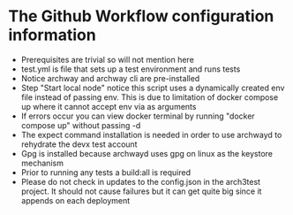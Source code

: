 # The Github Workflow configuration information

- Prerequisites are trivial so will not mention here
- test.yml is file that sets up a test environment and runs tests
- Notice archway and archway cli are pre-installed
- Step "Start local node" notice this script uses a dynamically created env file instead of passing env. This is due to limitation of docker compose up where it cannot accept env via as arguments
- If errors occur you can view docker terminal by running "docker compose up" without passing -d
- The expect command installation is needed in order to use archwayd to rehydrate the devx test account
- Gpg is installed because archwayd uses gpg on linux as the keystore mechanism
- Prior to running any tests a build:all is required
- Please do not check in updates to the config.json in the arch3test project. It should not cause failures but it can get quite big since it appends on each deployment